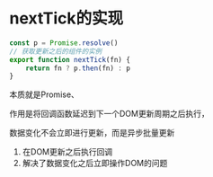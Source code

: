 # nextTick的实现

```ts
const p = Promise.resolve()
// 获取更新之后的组件的实例
export function nextTick(fn) {
    return fn ? p.then(fn) : p
}
```

本质就是Promise、

作用是将回调函数延迟到下一个DOM更新周期之后执行，

数据变化不会立即进行更新，而是异步批量更新

1. 在DOM更新之后执行回调
2. 解决了数据变化之后立即操作DOM的问题

